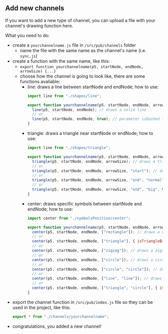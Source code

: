## Add new channels

If you want to add a new type of channel, you can upload a file with your channel's drawing function here.

What you need to do:

- create a `yourchannelname.js` file in `/src/pub/channels` folder
  - name the file with the same name as the channel's name (i.e. `sync.js`)
- create a function with the same name, like this:
  - `export function yourchannelname(p5, startNode, endNode, arrowSize) {...}`
  - choose how the channel is going to look like, there are some functions avaliable:
    - line: draws a line between startNode and endNode; how to use:
      ```js
      import line from "./shapes/line";

      export function yourchannelname(p5, startNode, endNode, arrowSize) {
        line(p5, startNode, endNode); // draws a solid line
        // or
        line(p5, startNode, endNode, true); // parameter isDashed is true, so draws a dashed line
      }
      ```
    - triangle: draws a triangle near startNode or endNode; how to use:
      ```js
      import line from "./shapes/triangle";

      export function yourchannelname(p5, startNode, endNode, arrowSize) {
        triangle(p5, startNode, endNode, arrowSize); // draws a triangle in the endNode pointing to endNode
        // or
        triangle(p5, startNode, endNode, arrowSize, "start"); // draws a triangle in the startNode  pointing to endNode
        // or
        triangle(p5, startNode, endNode, arrowSize, "end", "normal", true); // draws a triangle in the endNode pointing to startNode
        // or
        triangle(p5, startNode, endNode, arrowSize, "end", "big", true); // draws a big triangle in the endNode pointing to startNode
      }
      ```
    - center: draws specific symbols between startNode and endNode; how to use:
      ```js
      import center from "./symbolsPosition/center";

      export function yourchannelname(p5, startNode, endNode, arrowSize) {
        center(p5, startNode, endNode, ["rectangle"]); // draws a rectangle like in fifo
        // or
        center(p5, startNode, endNode, ["triangle"], { isTriangleBig: true }); // draws a big triangle like in transform
        // or
        center(p5, startNode, endNode, ["zigzag"]); // draws a zigzag like in filter
        // or
        center(p5, startNode, endNode, ["circle"]); // draws a circle like in timer
        // or
        center(p5, startNode, endNode, ["circle", "circle"]); // draws two circles like in timeddelay
        // or
        center(p5, startNode, endNode, ["line", "line"]); // draws two perpendicular lines like in asyncdrain
        // or
        center(p5, startNode, endNode, ["triangle", "circle"], { isTriangleBig: true }); // draws a big triangle and a circle like in timedtransformer
      }
      ```
- export the channel function in `/src/pub/index.js` file so they can be used in the project, like this:
  ```js
  export * from "./channels/yourchannelname";
  ```
- congratulations, you added a new channel!
